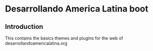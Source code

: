 Desarrollando America Latina boot
=================================

Introduction
------------

This contains the basics themes and plugins for the web of desarrollandoamericalatina.org


